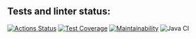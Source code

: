 ##  Tests and linter status:
[![Actions Status](https://github.com/NestyChe/java-project-lvl2/workflows/github-actions/badge.svg)](https://github.com/NestyChe/java-project-lvl2/actions)
[![Test Coverage](https://api.codeclimate.com/v1/badges/bcfe8c5b12a6532e7ac5/test_coverage)](https://codeclimate.com/github/NestyChe/java-project-lvl2/test_coverage)
[![Maintainability](https://api.codeclimate.com/v1/badges/bcfe8c5b12a6532e7ac5/maintainability)](https://codeclimate.com/github/NestyChe/java-project-lvl2/maintainability)
![Java CI](https://github.com/NestyChe/java-project-lvl2/actions/workflows/github-actions/badge.svg)
